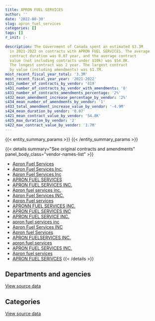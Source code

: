 ```yaml
---
title: APRON FUEL SERVICES
author: ''
date: '2022-08-30'
slug: apron_fuel_services
categories: []
tags: []
r_init: |-
  
description: The Government of Canada spent an estimated $3.3M
  in 2021-2022 on contracts with APRON FUEL SERVICES. The average
  contract duration was 0.07 year, and the average contract
  value (not including contracts under $10k) was $54.8K.
  The longest contract was 2 year. The largest contract
  by value (including amendments) was $1.7M.
most_recent_fiscal_year_total: '3.3M'
most_recent_fiscal_year_year: '2021-2022'
s431_number_of_contracts_by_vendor: '419'
s431_number_of_contracts_by_vendor_with_amendments: '8'
s431_number_of_contracts_amendments_percentage: '2%'
s432_mean_amendment_increase_percentage_by_vendor: '2%'
s434_mean_number_of_amendments_by_vendor: '1'
s433_total_amendment_increase_value_by_vendor: '-4.9M'
s424_mean_duration_by_vendor: '0.07'
s421_mean_contract_value_by_vendor: '54.8K'
s425_max_duration_by_vendor: '2'
s422_max_contract_value_by_vendor: '1.7M'
---
```


<script src="/rmarkdown-libs/htmlwidgets/htmlwidgets.js"></script>
<link href="/rmarkdown-libs/datatables-css/datatables-crosstalk.css" rel="stylesheet" />
<script src="/rmarkdown-libs/datatables-binding/datatables.js"></script>
<script src="/rmarkdown-libs/jquery/jquery-3.6.0.min.js"></script>
<link href="/rmarkdown-libs/dt-core-bootstrap/css/dataTables.bootstrap.min.css" rel="stylesheet" />
<link href="/rmarkdown-libs/dt-core-bootstrap/css/dataTables.bootstrap.extra.css" rel="stylesheet" />
<script src="/rmarkdown-libs/dt-core-bootstrap/js/jquery.dataTables.min.js"></script>
<script src="/rmarkdown-libs/dt-core-bootstrap/js/dataTables.bootstrap.min.js"></script>
<link href="/rmarkdown-libs/crosstalk/css/crosstalk.min.css" rel="stylesheet" />
<script src="/rmarkdown-libs/crosstalk/js/crosstalk.min.js"></script>
<script src="/rmarkdown-libs/htmlwidgets/htmlwidgets.js"></script>
<link href="/rmarkdown-libs/datatables-css/datatables-crosstalk.css" rel="stylesheet" />
<script src="/rmarkdown-libs/datatables-binding/datatables.js"></script>
<script src="/rmarkdown-libs/jquery/jquery-3.6.0.min.js"></script>
<link href="/rmarkdown-libs/dt-core-bootstrap/css/dataTables.bootstrap.min.css" rel="stylesheet" />
<link href="/rmarkdown-libs/dt-core-bootstrap/css/dataTables.bootstrap.extra.css" rel="stylesheet" />
<script src="/rmarkdown-libs/dt-core-bootstrap/js/jquery.dataTables.min.js"></script>
<script src="/rmarkdown-libs/dt-core-bootstrap/js/dataTables.bootstrap.min.js"></script>
<link href="/rmarkdown-libs/crosstalk/css/crosstalk.min.css" rel="stylesheet" />
<script src="/rmarkdown-libs/crosstalk/js/crosstalk.min.js"></script>

{{< entity_summary_params >}}
{{< /entity_summary_params >}}

{{< details summary="See original contracts and amendments" panel_body_class="vendor-names-list" >}}
- [Apron Fuel Services](https://search.open.canada.ca/en/ct/?sort=contract_value_f%20desc&page=1&search_text=%22Apron%20Fuel%20Services%22)
- [Apron Fuel Services Inc.](https://search.open.canada.ca/en/ct/?sort=contract_value_f%20desc&page=1&search_text=%22Apron%20Fuel%20Services%20Inc.%22)
- [Apron Fuel Services Inc](https://search.open.canada.ca/en/ct/?sort=contract_value_f%20desc&page=1&search_text=%22Apron%20Fuel%20Services%20Inc%22)
- [APRON FUEL SERVICES](https://search.open.canada.ca/en/ct/?sort=contract_value_f%20desc&page=1&search_text=%22APRON%20FUEL%20SERVICES%22)
- [APRON FUEL SERVICES INC.](https://search.open.canada.ca/en/ct/?sort=contract_value_f%20desc&page=1&search_text=%22APRON%20FUEL%20SERVICES%20INC.%22)
- [Apron fuel services inc.](https://search.open.canada.ca/en/ct/?sort=contract_value_f%20desc&page=1&search_text=%22Apron%20fuel%20services%20inc.%22)
- [Apron Fuel Services INC.](https://search.open.canada.ca/en/ct/?sort=contract_value_f%20desc&page=1&search_text=%22Apron%20Fuel%20Services%20INC.%22)
- [Apron Fuel services](https://search.open.canada.ca/en/ct/?sort=contract_value_f%20desc&page=1&search_text=%22Apron%20Fuel%20services%22)
- [APRONN FUEL SERVICES INC.](https://search.open.canada.ca/en/ct/?sort=contract_value_f%20desc&page=1&search_text=%22APRONN%20FUEL%20SERVICES%20INC.%22)
- [APRON FUEL SERVICES INC](https://search.open.canada.ca/en/ct/?sort=contract_value_f%20desc&page=1&search_text=%22APRON%20FUEL%20SERVICES%20INC%22)
- [APRON FUEL SERVICE INC.](https://search.open.canada.ca/en/ct/?sort=contract_value_f%20desc&page=1&search_text=%22APRON%20FUEL%20SERVICE%20INC.%22)
- [apron fuel services inc](https://search.open.canada.ca/en/ct/?sort=contract_value_f%20desc&page=1&search_text=%22apron%20fuel%20services%20inc%22)
- [Apron Fuel Services INC](https://search.open.canada.ca/en/ct/?sort=contract_value_f%20desc&page=1&search_text=%22Apron%20Fuel%20Services%20INC%22)
- [Apron fuel Services](https://search.open.canada.ca/en/ct/?sort=contract_value_f%20desc&page=1&search_text=%22Apron%20fuel%20Services%22)
- [APRON FUELSERVICES INC.](https://search.open.canada.ca/en/ct/?sort=contract_value_f%20desc&page=1&search_text=%22APRON%20FUELSERVICES%20INC.%22)
- [apron fuel services](https://search.open.canada.ca/en/ct/?sort=contract_value_f%20desc&page=1&search_text=%22apron%20fuel%20services%22)
- [APRON FUEL SERVICES INC.](https://search.open.canada.ca/en/ct/?sort=contract_value_f%20desc&page=1&search_text=%22APRON%20%20FUEL%20SERVICES%20INC.%22)
- [Apron fuel services](https://search.open.canada.ca/en/ct/?sort=contract_value_f%20desc&page=1&search_text=%22Apron%20fuel%20services%22)
- [APRON FUEL SERIVCES](https://search.open.canada.ca/en/ct/?sort=contract_value_f%20desc&page=1&search_text=%22APRON%20FUEL%20SERIVCES%22)
{{< /details >}}

## Departments and agencies

<div id="htmlwidget-1" style="width:100%;height:auto;" class="datatables html-widget"></div>
<script type="application/json" data-for="htmlwidget-1">{"x":{"style":"bootstrap","filter":"none","vertical":false,"data":[["<a href=\"/departments/aafc-aac/\">Agriculture and Agri-Food Canada<\/a>","<a href=\"/departments/csc-scc/\">Correctional Service of Canada<\/a>","<a href=\"/departments/dfo-mpo/\">Fisheries and Oceans Canada<\/a>","<a href=\"/departments/dnd-mdn/\">National Defence<\/a>","<a href=\"/departments/pc/\">Parks Canada<\/a>","<a href=\"/departments/tc/\">Transport Canada<\/a>"],[24150,62945.05,259263.43,9885936.47,278340.09,44111.65],[32200,null,54222.9,4765338.1,318794.75,null],[null,null,null,106439.2,168914.26,null],[null,null,null,3003661.28,264398.84,21541.22]],"container":"<table class=\"table table-striped table-hover row-border order-column display\">\n  <thead>\n    <tr>\n      <th>Department<\/th>\n      <th>2018-2019<\/th>\n      <th>2019-2020<\/th>\n      <th>2020-2021<\/th>\n      <th>2021-2022<\/th>\n    <\/tr>\n  <\/thead>\n<\/table>","options":{"order":[[4,"desc"]],"pageLength":10,"autoWidth":true,"columnDefs":[{"targets":1,"render":"function(data, type, row, meta) {\n    return type !== 'display' ? data : DTWidget.formatCurrency(data, \"$\", 2, 3, \",\", \".\", true, null);\n  }"},{"targets":2,"render":"function(data, type, row, meta) {\n    return type !== 'display' ? data : DTWidget.formatCurrency(data, \"$\", 2, 3, \",\", \".\", true, null);\n  }"},{"targets":3,"render":"function(data, type, row, meta) {\n    return type !== 'display' ? data : DTWidget.formatCurrency(data, \"$\", 2, 3, \",\", \".\", true, null);\n  }"},{"targets":4,"render":"function(data, type, row, meta) {\n    return type !== 'display' ? data : DTWidget.formatCurrency(data, \"$\", 2, 3, \",\", \".\", true, null);\n  }"},{"width":"16%","targets":[1,2,3,4]},{"className":"dt-right","targets":[1,2,3,4]}],"orderClasses":false}},"evals":["options.columnDefs.0.render","options.columnDefs.1.render","options.columnDefs.2.render","options.columnDefs.3.render"],"jsHooks":[]}</script>
<p class="text-right">
<a href="https://github.com/GoC-Spending/contracts-data/tree/main/data/out/vendors/apron_fuel_services/summary_by_fiscal_year_by_department.csv" class="source-data-link btn btn-link">View source data</a>
</p>

## Categories

<div id="htmlwidget-2" style="width:100%;height:auto;" class="datatables html-widget"></div>
<script type="application/json" data-for="htmlwidget-2">{"x":{"style":"bootstrap","filter":"none","vertical":false,"data":[["<a href=\"/categories/defence/\">Defence<\/a>","<a href=\"/categories/transportation_and_logistics/\">Transportation and logistics<\/a>","<a href=\"/categories/industrial_products_and_services/\">Industrial products and services<\/a>"],[9769600.46,668810.22,116336.01],[4602429.33,405217.65,162908.78],[106439.2,168914.26,null],[3003661.28,285940.06,null]],"container":"<table class=\"table table-striped table-hover row-border order-column display\">\n  <thead>\n    <tr>\n      <th>Category<\/th>\n      <th>2018-2019<\/th>\n      <th>2019-2020<\/th>\n      <th>2020-2021<\/th>\n      <th>2021-2022<\/th>\n    <\/tr>\n  <\/thead>\n<\/table>","options":{"order":[[4,"desc"]],"dom":"t","pageLength":30,"autoWidth":true,"columnDefs":[{"targets":1,"render":"function(data, type, row, meta) {\n    return type !== 'display' ? data : DTWidget.formatCurrency(data, \"$\", 2, 3, \",\", \".\", true, null);\n  }"},{"targets":2,"render":"function(data, type, row, meta) {\n    return type !== 'display' ? data : DTWidget.formatCurrency(data, \"$\", 2, 3, \",\", \".\", true, null);\n  }"},{"targets":3,"render":"function(data, type, row, meta) {\n    return type !== 'display' ? data : DTWidget.formatCurrency(data, \"$\", 2, 3, \",\", \".\", true, null);\n  }"},{"targets":4,"render":"function(data, type, row, meta) {\n    return type !== 'display' ? data : DTWidget.formatCurrency(data, \"$\", 2, 3, \",\", \".\", true, null);\n  }"},{"width":"16%","targets":[1,2,3,4]},{"className":"dt-right","targets":[1,2,3,4]}],"orderClasses":false,"lengthMenu":[10,25,30,50,100]}},"evals":["options.columnDefs.0.render","options.columnDefs.1.render","options.columnDefs.2.render","options.columnDefs.3.render"],"jsHooks":[]}</script>
<p class="text-right">
<a href="https://github.com/GoC-Spending/contracts-data/tree/main/data/out/vendors/apron_fuel_services/summary_by_fiscal_year_by_category.csv" class="source-data-link btn btn-link">View source data</a>
</p>
